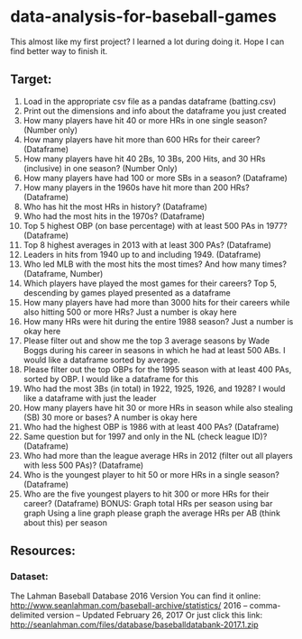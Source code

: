 # data-analysis-for-baseball-games
This almost like my first project? I learned a lot during doing it. Hope I can find better way to finish it.

## Target:
1)	Load in the appropriate csv file as a pandas dataframe (batting.csv)
2)	Print out the dimensions and info about the dataframe you just created
3)	How many players have hit 40 or more HRs in one single season? (Number only)
4)	How many players have hit more than 600 HRs for their career? (Dataframe)
5)	How many players have hit 40 2Bs, 10 3Bs, 200 Hits, and 30 HRs (inclusive) in one season? (Number Only)
6)	How many players have had 100 or more SBs in a season? (Dataframe)
7)	How many players in the 1960s have hit more than 200 HRs? (Dataframe)
8)	Who has hit the most HRs in history? (Dataframe)
9)	Who had the most hits in the 1970s? (Dataframe)
10)	Top 5 highest OBP (on base percentage) with at least 500 PAs in 1977?  (Dataframe)
11)	Top 8 highest averages in 2013 with at least 300 PAs? (Dataframe)
12)	Leaders in hits from 1940 up to and including 1949. (Dataframe)
13)	Who led MLB with the most hits the most times?  And how many times?  (Dataframe, Number)
14) Which players have played the most games for their careers?  Top 5, descending by games played presented as a dataframe
15) How many players have had more than 3000 hits for their careers while also hitting 500 or more HRs?  Just a number is okay here
16) How many HRs were hit during the entire 1988 season?  Just a number is okay here
17) Please filter out and show me the top 3 average seasons by Wade Boggs during his career in seasons in which he had at least 500 ABs.  I would like a dataframe sorted by average.
18) Please filter out the top OBPs for the 1995 season with at least 400 PAs, sorted by OBP.  I would like a dataframe for this
19) Who had the most 3Bs (in total) in 1922, 1925, 1926, and 1928?  I would like a dataframe with just the leader
20) How many players have hit 30 or more HRs in season while also stealing (SB) 30 more or bases?  A number is okay here
21) Who had the highest OBP is 1986 with at least 400 PAs? (Dataframe)
22) Same question but for 1997 and only in the NL (check league ID)? (Dataframe)
23) Who had more than the league average HRs in 2012 (filter out all players with less 500 PAs)? (Dataframe)
24) Who is the youngest player to hit 50 or more HRs in a single season? (Dataframe)
25) Who are the five youngest players to hit 300 or more HRs for their career? (Dataframe)
BONUS:  Graph total HRs per season using bar graph
Using a line graph please graph the average HRs per AB (think about this) per season


## Resources:
### Dataset:
The Lahman Baseball Database
2016 Version
You can find it online: http://www.seanlahman.com/baseball-archive/statistics/  2016 – comma-delimited version – Updated February 26, 2017
Or just click this link: http://seanlahman.com/files/database/baseballdatabank-2017.1.zip

